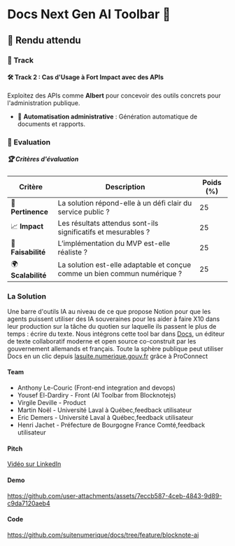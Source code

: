 # Docs Next Gen AI Toolbar 🤖  

## 🚀 Rendu attendu  

### 🎯 Track  

#### 🛠 Track 2 : Cas d'Usage à Fort Impact avec des APIs  
Exploitez des APIs comme **Albert** pour concevoir des outils concrets pour l'administration publique.    
- 📝 **Automatisation administrative** : Génération automatique de documents et rapports.  

### 📝 Evaluation  

##### 🏆 Critères d'évaluation  
| Critère            | Description | Poids (%) |
|--------------------|-------------|-----------|
| 🎯 **Pertinence**  | La solution répond-elle à un défi clair du service public ? | 25 |
| 📈 **Impact**      | Les résultats attendus sont-ils significatifs et mesurables ? | 25 |
| 🔧 **Faisabilité** | L’implémentation du MVP est-elle réaliste ? | 25 |
| 🌍 **Scalabilité** | La solution est-elle adaptable et conçue comme un bien commun numérique ? | 25 |

### La Solution
Une barre d'outils IA au niveau de ce que propose Notion pour que les agents puissent utiliser des IA souveraines pour les aider à faire X10 dans leur production sur la tâche du quotien sur laquelle ils passent le plus de temps : écrire du texte.
Nous intégrons cette tool bar dans [Docs](https://docs.numerique.gouv.fr/), un éditeur de texte collaboratif moderne et open source co-construit par les gouvernement allemands et français. 
Toute la sphère publique peut utiliser Docs en un clic depuis [lasuite.numerique.gouv.fr](https://lasuite.numerique.gouv.fr) grâce à ProConnect 
#### Team
- Anthony Le-Couric (Front-end integration and devops)
- Yousef El-Dardiry - Front (AI Toolbar from Blocknotejs)
- Virgile Deville - Product
- Martin Noël - Université Laval à Québec,feedback utilisateur
- Eric Demers - Université Laval à Québec,feedback utilisateur
- Henri Jachet - Préfecture de Bourgogne France Comté,feedback utilisateur

#### Pitch
[Vidéo sur LinkedIn](https://www.linkedin.com/feed/update/urn:li:activity:7292902028840742913/)

#### Demo
https://github.com/user-attachments/assets/7eccb587-4ceb-4843-9d89-c9da7120aeb4

#### Code
https://github.com/suitenumerique/docs/tree/feature/blocknote-ai

